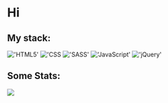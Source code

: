 # Hi 
## My stack:

!['HTML5'](https://img.shields.io/badge/HTML5-E34F26?style=for-the-badge&logo=html5&logoColor=white)
!['CSS](https://img.shields.io/badge/CSS3-1572B6?style=for-the-badge&logo=css3&logoColor=white)
!['SASS'](https://img.shields.io/badge/Sass-CC6699?style=for-the-badge&logo=sass&logoColor=white)
!['JavaScript'](https://img.shields.io/badge/JavaScript-323330?style=for-the-badge&logo=javascript&logoColor=F7DF1E)
!['jQuery'](https://img.shields.io/badge/jQuery-0769AD?style=for-the-badge&logo=jquery&logoColor=white)

<!-- ![](https://lingtalfi.com/services/pngtext?color=00a7ff&size=15&text=Contacts) -->
## Some Stats:
<a href='https://www.codewars.com/users/Volshebnik09'>![](https://www.codewars.com/users/Volshebnik09/badges/large)</a>
